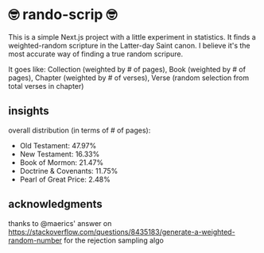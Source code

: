 # 🤓 rando-scrip 🤓

This is a simple Next.js project with a little experiment in statistics. It finds a weighted-random scripture in the Latter-day Saint canon. I believe it's the most accurate way of finding a true random scripure.

It goes like:
Collection (weighted by # of pages), Book (weighted by # of pages), Chapter (weighted by # of verses), Verse (random selection from total verses in chapter)

## insights
overall distribution (in terms of # of pages):
- Old Testament: 47.97%
- New Testament: 16.33%
- Book of Mormon: 21.47%
- Doctrine & Covenants: 11.75%
- Pearl of Great Price: 2.48%

## acknowledgments
thanks to @maerics' answer on https://stackoverflow.com/questions/8435183/generate-a-weighted-random-number for the rejection sampling algo
